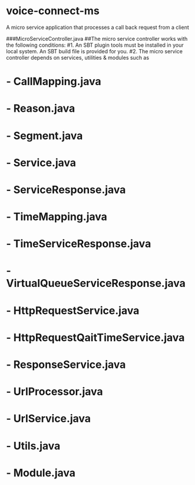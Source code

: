# voice-connect-ms
A micro service application that processes a call back request from a client

###MicroServiceController.java
##The micro service controller works with the following conditions:
#1. An SBT plugin tools must be installed in your local system. An SBT build file is provided for you.
#2. The micro service controller depends on services, utilities & modules such as 
# - CallMapping.java
# - Reason.java
# - Segment.java
# - Service.java
# - ServiceResponse.java
# - TimeMapping.java
# - TimeServiceResponse.java
# - VirtualQueueServiceResponse.java
# - HttpRequestService.java
# - HttpRequestQaitTimeService.java
# - ResponseService.java
# - UrlProcessor.java
# - UrlService.java
# - Utils.java
# - Module.java
